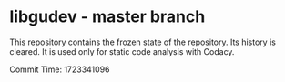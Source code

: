 # libgudev - master branch

This repository contains the frozen state of the repository.
Its history is cleared. It is used only for static code
analysis with Codacy.

Commit Time: 1723341096